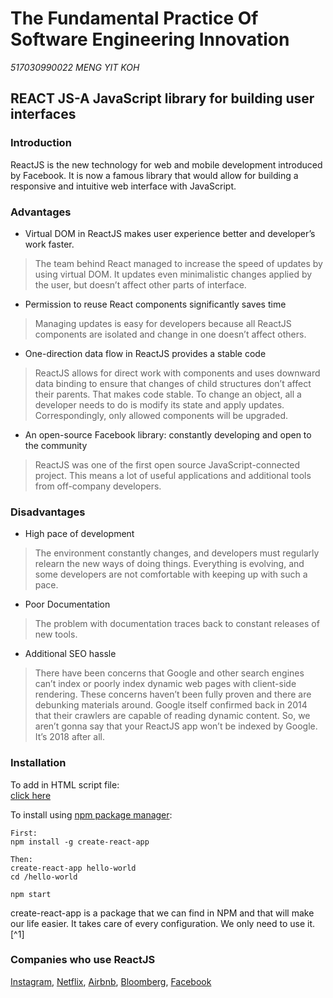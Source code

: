 # The Fundamental Practice Of Software Engineering Innovation  
*517030990022  MENG YIT KOH*

## REACT JS-A JavaScript library for building user interfaces

### Introduction 
ReactJS is the new technology for web and mobile development introduced by Facebook. It is now a famous library that would allow for building a responsive and intuitive web interface with JavaScript.

### Advantages  
- Virtual DOM in ReactJS makes user experience better and developer’s work faster.
> The team behind React managed to increase the speed of updates by using virtual DOM. It updates even minimalistic changes applied by the user, but doesn’t affect other parts of interface.

- Permission to reuse React components significantly saves time
> Managing updates is easy for developers because all ReactJS components are isolated and change in one doesn’t affect others.

- One-direction data flow in ReactJS provides a stable code
> ReactJS allows for direct work with components and uses downward data binding to ensure that changes of child structures don’t affect their parents. That makes code stable. To change an object, all a developer needs to do is modify its state and apply updates. Correspondingly, only allowed components will be upgraded.

- An open-source Facebook library: constantly developing and open to the community
> ReactJS was one of the first open source JavaScript-connected project. This means a lot of useful applications and additional tools from off-company developers.


### Disadvantages  
- High pace of development
> The environment constantly changes, and developers must regularly relearn the new ways of doing things. Everything is evolving, and some developers are not comfortable with keeping up with such a pace.

- Poor Documentation
> The problem with documentation traces back to constant releases of new tools.

- Additional SEO hassle
> There have been concerns that Google and other search engines can’t index or poorly index dynamic web pages with client-side rendering. These concerns haven’t been fully proven and there are debunking materials around. Google itself confirmed back in 2014 that their crawlers are capable of reading dynamic content. So, we aren’t gonna say that your ReactJS app won’t be indexed by Google. It’s 2018 after all.


### Installation
To add in HTML script file:  
[click here](https://reactjs.org/docs/add-react-to-a-website.html#add-react-in-one-minute)  

To install using [npm package manager](https://www.npmjs.com/):  
```shell
First:
npm install -g create-react-app

Then:  
create-react-app hello-world
cd /hello-world

npm start
```
create-react-app is a package that we can find in NPM and that will make our life easier. It takes care of every configuration. We only need to use it. [^1]


### Companies who use ReactJS
[Instagram](https://www.instagram.com/?hl=en), [Netflix](https://www.netflix.com/), [Airbnb](https://www.airbnb.com/), [Bloomberg](https://www.bloomberg.com/), [Facebook](www.facebook.com)